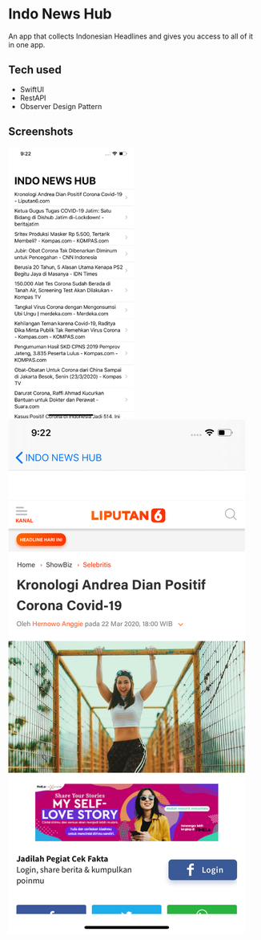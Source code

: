 #  Indo News Hub
An app that collects Indonesian Headlines and gives you access to all of it in one app.
## Tech used
* SwiftUI
* RestAPI
* Observer Design Pattern
## Screenshots
<img src="https://raw.githubusercontent.com/gkuwanto/IndoNewsHub/master/Screenshots/Home.png" width="250px">
<img src="https://raw.githubusercontent.com/gkuwanto/IndoNewsHub/master/Screenshots/Detail.png" width"250px">

